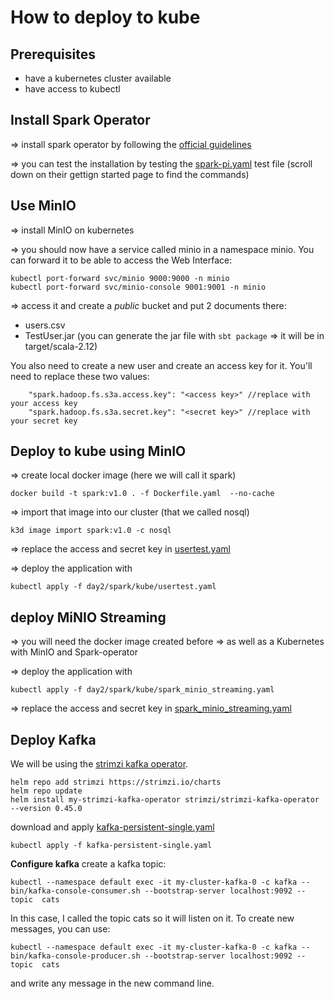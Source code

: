 # How to deploy to kube

## Prerequisites

- have a kubernetes cluster available
- have access to kubectl

## Install Spark Operator

=> install spark operator by following the [official guidelines](https://www.kubeflow.org/docs/components/spark-operator/getting-started/)

=> you can test the installation by testing the [spark-pi.yaml](https://github.com/kubeflow/spark-operator/blob/master/examples/spark-pi.yaml) test file (scroll down on their gettign started page to find the commands)


## Use MinIO

=> install MinIO on kubernetes

=> you should now have a service called minio in a namespace minio.
You can forward it to be able to access the Web Interface:
```
kubectl port-forward svc/minio 9000:9000 -n minio
kubectl port-forward svc/minio-console 9001:9001 -n minio
```

=> access it and create a *public* bucket and put 2 documents there:
- users.csv
- TestUser.jar (you can generate the jar file with `sbt package` => it will be in target/scala-2.12)

You also need to create a new user and create an access key for it.
You'll need to replace these two values:
```
    "spark.hadoop.fs.s3a.access.key": "<access key>" //replace with your access key
    "spark.hadoop.fs.s3a.secret.key": "<secret key>" //replace with your secret key
```


## Deploy to kube using MinIO

=> create local docker image (here we will call it spark)
```
docker build -t spark:v1.0 . -f Dockerfile.yaml  --no-cache
```

=> import that image into our cluster (that we called nosql)
```
k3d image import spark:v1.0 -c nosql
```

=> replace the access and secret key in [usertest.yaml](./usertest.yaml)

=> deploy the application with 
```
kubectl apply -f day2/spark/kube/usertest.yaml
```

## deploy MiNIO Streaming

=> you will need the docker image created before
=> as well as a Kubernetes with MinIO and Spark-operator

=> deploy the application with 
```
kubectl apply -f day2/spark/kube/spark_minio_streaming.yaml
```

=> replace the access and secret key in [spark_minio_streaming.yaml](./spark_minio_streaming.yaml)


## Deploy Kafka

We will be using the [strimzi kafka operator](https://artifacthub.io/packages/helm/strimzi/strimzi-kafka-operator).

```
helm repo add strimzi https://strimzi.io/charts
helm repo update
helm install my-strimzi-kafka-operator strimzi/strimzi-kafka-operator --version 0.45.0
```

download and apply [kafka-persistent-single.yaml](https://github.com/strimzi/strimzi-kafka-operator/blob/main/examples/kafka/kafka-persistent-single.yaml)
```
kubectl apply -f kafka-persistent-single.yaml
```

**Configure kafka**
create a kafka topic:
```
kubectl --namespace default exec -it my-cluster-kafka-0 -c kafka -- bin/kafka-console-consumer.sh --bootstrap-server localhost:9092 --topic  cats
```

In this case, I called the topic cats so it will listen on it. To create new messages, you can use:
```
kubectl --namespace default exec -it my-cluster-kafka-0 -c kafka -- bin/kafka-console-producer.sh --bootstrap-server localhost:9092 --topic  cats
```
and write any message in the new command line.